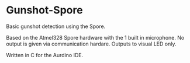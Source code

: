 # Gunshot-Spore
Basic gunshot detection using the Spore.

Based on the Atmel328 Spore hardware with the 1 built in microphone. No output is given via communication hardare. Outputs to visual LED only.

Written in C for the Aurdino IDE.
